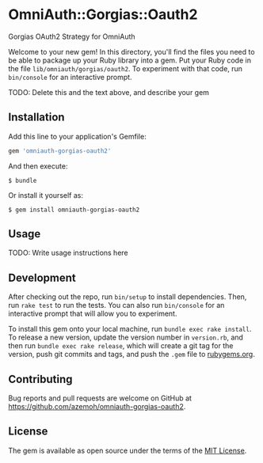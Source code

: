 # OmniAuth::Gorgias::Oauth2
Gorgias OAuth2 Strategy for OmniAuth

Welcome to your new gem! In this directory, you'll find the files you need to be able to package up your Ruby library into a gem. Put your Ruby code in the file `lib/omniauth/gorgias/oauth2`. To experiment with that code, run `bin/console` for an interactive prompt.

TODO: Delete this and the text above, and describe your gem

## Installation

Add this line to your application's Gemfile:

```ruby
gem 'omniauth-gorgias-oauth2'
```

And then execute:

    $ bundle

Or install it yourself as:

    $ gem install omniauth-gorgias-oauth2

## Usage

TODO: Write usage instructions here

## Development

After checking out the repo, run `bin/setup` to install dependencies. Then, run `rake test` to run the tests. You can also run `bin/console` for an interactive prompt that will allow you to experiment.

To install this gem onto your local machine, run `bundle exec rake install`. To release a new version, update the version number in `version.rb`, and then run `bundle exec rake release`, which will create a git tag for the version, push git commits and tags, and push the `.gem` file to [rubygems.org](https://rubygems.org).

## Contributing

Bug reports and pull requests are welcome on GitHub at https://github.com/azemoh/omniauth-gorgias-oauth2.

## License

The gem is available as open source under the terms of the [MIT License](https://opensource.org/licenses/MIT).

